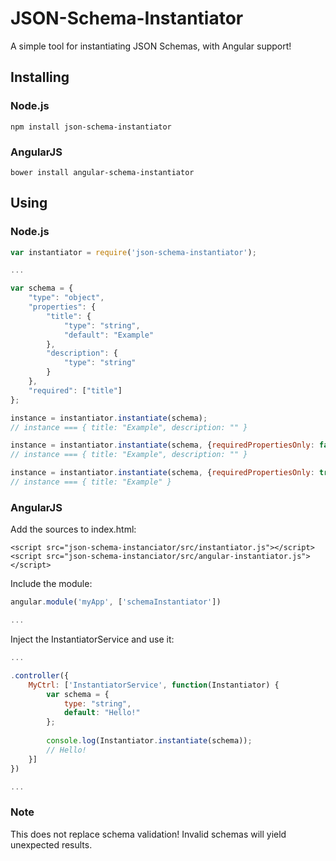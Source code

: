 # JSON-Schema-Instantiator
A simple tool for instantiating JSON Schemas, with Angular support!

## Installing

### Node.js

```
npm install json-schema-instantiator
```

### AngularJS

```
bower install angular-schema-instantiator
```

## Using

### Node.js
``` javascript
var instantiator = require('json-schema-instantiator');

...

var schema = {
    "type": "object",
    "properties": {
        "title": {
            "type": "string",
            "default": "Example"
        },
        "description": {
            "type": "string"
        }
    },
    "required": ["title"]
};

instance = instantiator.instantiate(schema);
// instance === { title: "Example", description: "" }

instance = instantiator.instantiate(schema, {requiredPropertiesOnly: false});
// instance === { title: "Example", description: "" }

instance = instantiator.instantiate(schema, {requiredPropertiesOnly: true});
// instance === { title: "Example" }

```

### AngularJS
Add the sources to index.html:

    <script src="json-schema-instanciator/src/instantiator.js"></script>
    <script src="json-schema-instanciator/src/angular-instantiator.js"></script>

Include the module:
``` javascript
angular.module('myApp', ['schemaInstantiator'])

...
```

Inject the InstantiatorService and use it:
``` javascript
...

.controller({
    MyCtrl: ['InstantiatorService', function(Instantiator) {
        var schema = {
            type: "string",
            default: "Hello!"
        };
        
        console.log(Instantiator.instantiate(schema));
        // Hello!
    }]
})

...
```

### Note
This does not replace schema validation! Invalid schemas will yield unexpected results.
